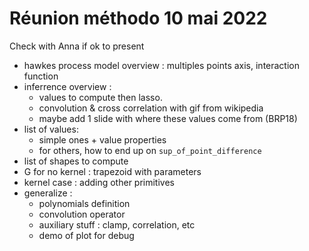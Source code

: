 # Réunion méthodo 10 mai 2022

Check with Anna if ok to present

* hawkes process model overview : multiples points axis, interaction function
* inferrence overview :
	- values to compute then lasso.
	- convolution & cross correlation with gif from wikipedia
	- maybe add 1 slide with where these values come from (BRP18)
* list of values:
	- simple ones + value properties
	- for others, how to end up on `sup_of_point_difference`
* list of shapes to compute
* G for no kernel : trapezoid with parameters
* kernel case : adding other primitives
* generalize :
	- polynomials definition
	- convolution operator
	- auxiliary stuff : clamp, correlation, etc
	- demo of plot for debug
